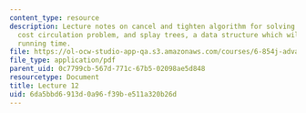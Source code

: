 ```yaml
---
content_type: resource
description: Lecture notes on cancel and tighten algorithm for solving the mini- mum
  cost circulation problem, and splay trees, a data structure which will help reduce
  running time.
file: https://ol-ocw-studio-app-qa.s3.amazonaws.com/courses/6-854j-advanced-algorithms-fall-2008/6da5bbd6913d0a96f39be511a320b26d_lect10_24.pdf
file_type: application/pdf
parent_uid: 0c7799cb-567d-771c-67b5-02098ae5d848
resourcetype: Document
title: Lecture 12
uid: 6da5bbd6-913d-0a96-f39b-e511a320b26d
---
```

